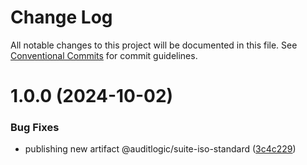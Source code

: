 # Change Log

All notable changes to this project will be documented in this file.
See [Conventional Commits](https://conventionalcommits.org) for commit guidelines.

# 1.0.0 (2024-10-02)


### Bug Fixes

* publishing new artifact @auditlogic/suite-iso-standard ([3c4c229](https://github.com/auditlogic/suite/commit/3c4c229d11af35fd6c2b639fe06095ba8401890f))
